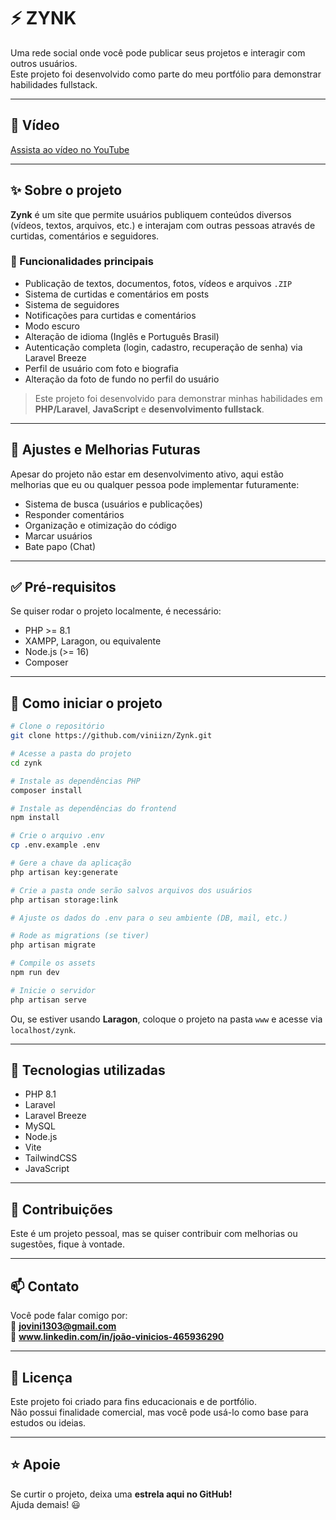 # ⚡ ZYNK
Uma rede social onde você pode publicar seus projetos e interagir com outros usuários.  
Este projeto foi desenvolvido como parte do meu portfólio para demonstrar habilidades fullstack.

---

## 🎥 Vídeo

[Assista ao vídeo no YouTube](https://youtu.be/c7LA3PCb8SI)

---

## ✨ Sobre o projeto
**Zynk** é um site que permite usuários publiquem conteúdos diversos (vídeos, textos, arquivos, etc.) e interajam com outras pessoas através de curtidas, comentários e seguidores.

### 🧩 Funcionalidades principais
- Publicação de textos, documentos, fotos, vídeos e arquivos `.ZIP`  
- Sistema de curtidas e comentários em posts  
- Sistema de seguidores  
- Notificações para curtidas e comentários  
- Modo escuro  
- Alteração de idioma (Inglês e Português Brasil)  
- Autenticação completa (login, cadastro, recuperação de senha) via Laravel Breeze  
- Perfil de usuário com foto e biografia  
- Alteração da foto de fundo no perfil do usuário  

> Este projeto foi desenvolvido para demonstrar minhas habilidades em **PHP/Laravel**, **JavaScript** e **desenvolvimento fullstack**.

---

## 🚧 Ajustes e Melhorias Futuras
Apesar do projeto não estar em desenvolvimento ativo, aqui estão melhorias que eu ou qualquer pessoa pode implementar futuramente:
- Sistema de busca (usuários e publicações)  
- Responder comentários  
- Organização e otimização do código  
- Marcar usuários  
- Bate papo (Chat)  

---

## ✅ Pré-requisitos
Se quiser rodar o projeto localmente, é necessário:  
- PHP >= 8.1  
- XAMPP, Laragon, ou equivalente  
- Node.js (>= 16)  
- Composer  

---

## 🚀 Como iniciar o projeto

```bash
# Clone o repositório
git clone https://github.com/viniizn/Zynk.git

# Acesse a pasta do projeto
cd zynk

# Instale as dependências PHP
composer install

# Instale as dependências do frontend
npm install

# Crie o arquivo .env
cp .env.example .env

# Gere a chave da aplicação
php artisan key:generate

# Crie a pasta onde serão salvos arquivos dos usuários
php artisan storage:link

# Ajuste os dados do .env para o seu ambiente (DB, mail, etc.)

# Rode as migrations (se tiver)
php artisan migrate

# Compile os assets
npm run dev

# Inicie o servidor
php artisan serve
```

Ou, se estiver usando **Laragon**, coloque o projeto na pasta `www` e acesse via `localhost/zynk`.

---

## 🧠 Tecnologias utilizadas
- PHP 8.1  
- Laravel  
- Laravel Breeze  
- MySQL  
- Node.js  
- Vite  
- TailwindCSS  
- JavaScript  

---

## 🤝 Contribuições
Este é um projeto pessoal, mas se quiser contribuir com melhorias ou sugestões, fique à vontade.

---

## 📫 Contato
Você pode falar comigo por:  
📧 **jovini1303@gmail.com**  
🔗 **www.linkedin.com/in/joão-vinicios-465936290**  

---

## 📄 Licença
Este projeto foi criado para fins educacionais e de portfólio.  
Não possui finalidade comercial, mas você pode usá-lo como base para estudos ou ideias.

---

## ⭐ Apoie
Se curtir o projeto, deixa uma **estrela aqui no GitHub!**  
Ajuda demais! 😃
